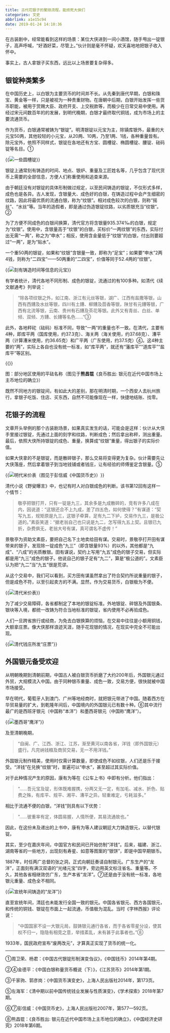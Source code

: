 ```yaml
---
title: 古代花银子的繁琐流程，能烦死大侠们
categories: 文史
abbrlink: a1e15c94
date: 2019-01-24 14:10:36
---
```

在古装剧中，经常能看到这样的场景：某位大侠进到一间小酒馆，随手甩出一锭银子，高声呼喊，“好酒好菜，尽管上。”伙计则是毫不怀疑，欢天喜地地把银子收入怀中。

事实上，古人拿银子买东西，远比以上场景要复杂得多。

## 银锭种类繁多

在中国历史上，以白银为主要货币的时间并不长。从先秦到唐代早期，白银和珠宝、黄金等一样，只是被视为一种贵重财物。在唐朝中后期，白银开始发挥一些货币职能，被用于赏赐大臣、政府开支、上交税款等，而极少在日常交易中使用。再经过宋元间数百年的的发展，到明代晚期，白银才最终取代铜钱，成为市场上的主要流通货币。

作为货币，白银通常被铸为“银锭”。明清银锭以元宝为主，除镇库银外，最重的大元宝50两，其他较轻的小元宝，从20两、10两，乃至1两、1钱，各种重量皆有。除元宝外，依照不同样式，银锭在各地还有方宝、圆槽锭、椭圆槽锭、腰锭、砝码锭等名目。①

{{<img src="https://ian2.oss-cn-hangzhou.aliyuncs.com/2019-01-24-061108.jpg" alt="一些圆槽锭">}}

银锭上通常刻有铸造的时间、地点、银炉、重量及工匠姓名等，几乎包含了现代货币上需要的全部信息，方便人们称重使用和追查来源。

由于朝廷没有对银锭的具体形制做过规定，以至民间铸造的银锭，不仅形式多样，成色也是各异。古人发现，含银量大、成色好的白银，在铸造过程中会产生细密的纹路，因此将最优质的流通白银，称为“纹银”。相对成色较次的白银，则称“摇丝”、“水丝”等。当年的造假者，即是通过伪造银锭纹路，以劣质银充当“纹银”。②

为了方便不同成色的白银间换算，清代官方将含银量935.374‰的白银，规定为“纹银”。使用中，含银量高于“纹银”的白银，买标价“一两纹银”的东西，实际付出无需“一两”，称之为“申水”；相反，使用含金量低于“纹银”的白银，付出则要超过“一两”，是为“贴水”。

一个重50两的银锭，如果和“纹银”含银量一致，即称为“足宝”；如果要“申水”2两4钱，则称为“二四宝”——50两重的“二四宝”，价值等同于52.4两的“纹银”。

{{<img src="https://ian2.oss-cn-hangzhou.aliyuncs.com/2019-01-24-061124.jpg" alt="刻有铸造时间等信息的元宝">}}

有学者统计，清代各地不同形制、成色的银锭，流通过的有100多种。如清代《续文献通考》列举说：

> “除各项纹银之外，如江南、浙江有元丝等银，湖广、江西有盐撒等银，山西有西鏪及水丝等银，四川有土鏪、柳鏪及茴香等银，陕甘有元鏪等银，广西有北流等银，云南、贵州有石鏪及茶花等银。此外又有青丝、白丝、单倾、双倾、方鏪、长鏪等名色……”③

此外，各地秤砣（砝码）标准不同，导致“一两”的重量也不一致。在清代，主要有4种，即库平两（国库使用，约37.3克）、海关两（海关使用，约37.68克）、漕平两（计算漕米使用，约36.65克）和广平两（广东使用，约37.5克）④。这4种主要的“两”，实际上各自也没有统一标准，如“库平两”，就还有“藩库平”“道库平”“盐库平”等区别。

{{<img src="https://ian2.oss-cn-hangzhou.aliyuncs.com/2019-01-24-061140.jpg" alt="">}}

图：部分地区使用的平砝名称（图见于**熊昌锟**《良币胜出: 银元在近代中国市场上主币地位的确立》）

既然不同地方的银锭间，有如此大的差别，那在明清时期，一个西安人去杭州旅行，拿银子吃饭、住店、买东西，自然不可能像现在一样，快捷地结账、找零。

## 花银子的流程

文章开头举例的那个古装剧场景，如果真实发生的话，可能会是这样：伙计从大侠手里接过银锭，先通过上面的刻字和纹路，判断成色；然后拿出称秤，测出重量。最后，依照大侠所持银锭的成色、重量，换算成“纹银”重量，得出银子的实际价值。

如果大侠拿的不是银锭，而是散碎银子，那么交易将变得更为复杂。伙计需要先让大侠落座，然后拿着银子到当地钱铺或者钱庄，让有经验的师傅鉴定含银量。⑤

{{<img src="https://ian2.oss-cn-hangzhou.aliyuncs.com/2019-01-24-061206.jpg" alt="明代米价表（图见于彭信威《中国货币史》）">}}

清代小说《野叟曝言》中，也记有时人对白银成色的判断。该书第12回有这样一个情节：

> 敬亭把银打开，只有一锭是九三，其余多是九成散碎的，竞有许多八成在内，因说道：“这银还合不上九成，差了四五色，如何使得？”有谋道：“契写九五，规矩原是九三，这银子牵算，足有九二下垆，交易作九三，是极公道的。”素臣笑道：“据老翁自己也只说是九二，怎写得九五上契。且银已九折，杂费俱无，老翁大号有谋，真可谓名不虚传！”

景敬亭为资助文素臣，要把自己名下土地卖给田有谋。交易时，景敬亭打开田有谋带来的银子，发现除一锭成色“九三”（即含银量93%）的以外，其他都是“九成”、“八成”的劣质散银。田有谋说，契约上写用“九五”成色的银子交易，但实际都是用“九三”成色的银子。他说自己的银子足有“九二”，算是“极公道的”。文素臣认为把“九二”当“九五”很是荒谬。

从这个交易中，我们可以看到，买方田有谋虽然拿出了符合契约所说重量的银子，但是成色不符，以至引起卖方的不满。显然，作为交易货币，白银极为不便。

{{<img src="https://ian2.oss-cn-hangzhou.aliyuncs.com/2019-01-24-061526.jpg" alt="清代米价表">}}

为了减少交易障碍，各省都制定了本地的银锭标准。外地银锭、碎银及外国银条、银块等入境，都统一改铸为符合当地标准的银锭，省内使用不必再验成色。

人们一旦跨省旅行或经商，为免去白银换算的烦恼，在交易中往往是小额用铜钱，大额拿庄票。像大侠那样浪迹天涯，随手花现银的情况，在现实中完全不可能出现。

{{<img src="https://ian2.oss-cn-hangzhou.aliyuncs.com/2019-01-24-061239.jpg" alt="清代钱庄所发“庄票”">}}

## 外国银元备受欢迎

从明朝晚期到清朝前期，中国古人被白银货币折磨了大约200年后，外国银元通过外贸，大规模流入中国。由于同种银币重量、成色一致，交易方便，很快就被中国市场接受。

早在明代，葡萄牙人到澳门、广州等地经商时，就把银元带进了中国。随着西方在华贸易量的扩大，到乾隆年间后，中国境内的外国银元已有数十种。⑥其中流行最广的是西班牙银元（中国称“本洋”）和墨西哥银元（中国称“鹰洋”）。

{{<img src="https://ian2.oss-cn-hangzhou.aliyuncs.com/2019-01-24-061302.jpg" alt="墨西哥“鹰洋”">}}

及至清朝晚期，

> “自闽、广、江西、浙江、江苏，渐至黄河以南各省，洋钱（即外国银元）盛行。凡完纳钱粮及商贸交易，无一不用洋钱。”

外国银元制作精美，使用时仅需计算数量，即使成色不如纹银，人们还是乐于接受。“洋钱”在兑换“纹银”时，普遍可以“申水”，甚至超过其实际价值。

对于此种情况产生的原因，康有为等在《公车上书》中即有分析。他们指出：

> “……吾元宝及锭，形体既难握携，分两又无一定，有加毛、减水、折色、贴费之殊，有库平、规平、湘平、漕平之异。轻重难定，亏耗滋多。”

相比于流通不便的白银，“洋钱”则具有以下优势：

> “……彼重率有定，体圆易握，人情所便，其易流通故也。”

因此，在这份未及递出的上书中，康有为等人建议朝廷大力铸造银元，以替代银锭。

其实，至少在嘉庆年间，中国官方和民间已开始仿制“洋钱”。后来，福建、浙江、湖南等省的一些地方，出现刻有寿星、如意等图案的“银饼”，即是中国早期银币。

1887年，时任两广总督的张之洞，正式向朝廷奏请自制银元。广东生产的“龙洋”，正面刻有满汉双语的“光绪元宝”四字，旁边用英文标注省名、重量等。不久，其他各省相继效仿广东，生产本省“龙洋”。⑦还是由于没有统一标准，各地银元重量、成色全不相同。

{{<img src="https://ian2.oss-cn-hangzhou.aliyuncs.com/2019-01-24-061317.jpg" alt="宣统年间铸造的“龙洋”">}}

直至宣统年间，清廷也未能发行全国一致的银元。中国各省银元、西方各国银元，和传统的铜钱、银锭在市面上一起流通，币值极为混乱。当时《字林西报》评论说：

> “中国国家不设一大银元局，鼓铸银元通行各省，而于各省零星分设，使其权不归一，隐隐有相竞之意，举措紊乱，未有甚于此事者也。”⑧

1933年，国民政府宣布“废两改元”，才算真正实现了货币的统一化。

---
①周卫荣、杨君：《中国古代银锭形制演变刍议》，《中国钱币》2014年第4期。

②④金德平：《中国白银称量货币概说（下）》，《江苏货币》2014年第1期。

③千家驹、郭彦岗：《中国货币演变史》，上海人民出版社2014年，第173页。

⑤左海军：《清中期以前中国传统钱业发展与性质演变》，《学术探索》2018年第7期。

⑥⑦彭信威：《中国货币史》，上海人民出版社2007年，第577—592页。

⑧熊昌锟：《良币胜出: 银元在近代中国市场上主币地位的确立》，《中国经济史研究》2018年第6期。